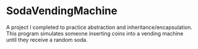 # SodaVendingMachine
A project I completed to practice abstraction and inheritance/encapsulation. This program simulates someone inserting coins into a vending machine until they receive a random soda.
